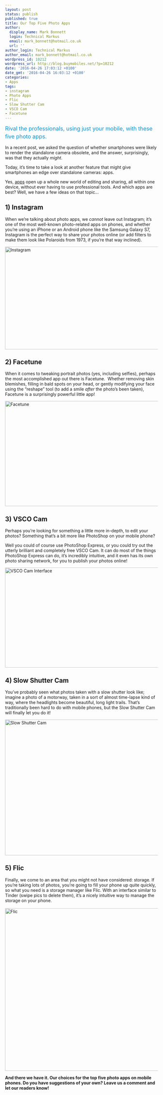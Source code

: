 ```yaml
---
layout: post
status: publish
published: true
title: Our Top Five Photo Apps
author:
  display_name: Mark Bonnett
  login: Technical Markus
  email: mark_bonnett@hotmail.co.uk
  url: ''
author_login: Technical Markus
author_email: mark_bonnett@hotmail.co.uk
wordpress_id: 10212
wordpress_url: http://blog.buymobiles.net/?p=10212
date: '2016-04-26 17:03:12 +0100'
date_gmt: '2016-04-26 16:03:12 +0100'
categories:
- Apps
tags:
- instagram
- Photo Apps
- Flic
- Slow Shutter Cam
- VSCO Cam
- Facetune
---
```

<p><span class="postStandFirst" style="color: #0896d5; line-height: 26px; font-size: 18px;">Rival the professionals, using just your mobile, with these five photo apps.</span></p>
<p>In a recent post, we asked the question of whether smartphones were likely to render the standalone camera obsolete, and the answer, surprisingly, was that they actually <em>might</em>.</p>
<p>Today, it&rsquo;s time to take a look at another feature that might give smartphones an edge over standalone cameras: apps.</p>
<p>Yes, <a href="http://blog.buymobiles.net/apps/the-top-ten-free-android-apps">apps</a> open up a whole new world of editing and sharing, all within one device, without ever having to use professional tools. And which apps are best? Well, we have a few ideas on that topic...</p>
<h2>1) Instagram</h2>
<p>When we&rsquo;re talking about photo apps, we <em>cannot</em> leave out Instagram; it&rsquo;s one of the most well-known photo-related apps on phones, and whether you&rsquo;re using an iPhone or an Android phone like the Samsung Galaxy S7, Instagram is the perfect way to share your photos online (or add filters to make them look like Polaroids from 1973, if you&rsquo;re that way inclined).</p>
<p><a href="https://a1comms-blog-buymobiles.storage.googleapis.com/2016/04/instagram-crop.jpg"><img class="aligncenter wp-image-10214" src="https://a1comms-blog-buymobiles.storage.googleapis.com/2016/04/instagram-crop-1024x576.jpg" alt="Instagram" width="600" height="338" /></a></p>
<p><!--nextpage--></p>
<h2>2) Facetune</h2>
<p>When it comes to tweaking portrait photos (yes, including selfies), perhaps the most accomplished app out there is Facetune.&nbsp; Whether removing skin blemishes, filling in bald spots on your head, or gently modifying your face using the &ldquo;reshape&rdquo; tool (to add a smile <em>after</em> the photo&rsquo;s been taken), Facetune is a surprisingly powerful little app!</p>
<p><a href="https://a1comms-blog-buymobiles.storage.googleapis.com/2016/04/Facetune.jpg"><img class="aligncenter wp-image-10215" src="https://a1comms-blog-buymobiles.storage.googleapis.com/2016/04/Facetune.jpg" alt="Facetune" width="600" height="346" /></a></p>
<p><!--nextpage--></p>
<h2>3) VSCO Cam</h2>
<p>Perhaps you&rsquo;re looking for something a little more in-depth, to edit your photos? Something that&rsquo;s a bit more like PhotoShop on your mobile phone?</p>
<p>Well you could of course use PhotoShop Express, or you could try out the utterly brilliant and completely free VSCO Cam. It can do most of the things PhotoShop Express can do, it&rsquo;s incredibly intuitive, and it even has its own photo sharing network, for you to publish your photos online!</p>
<p><a href="https://a1comms-blog-buymobiles.storage.googleapis.com/2016/04/VSCO-Cam-Interface.png"><img class="aligncenter wp-image-10216" src="https://a1comms-blog-buymobiles.storage.googleapis.com/2016/04/VSCO-Cam-Interface.png" alt="VSCO Cam Interface" width="600" height="329" /></a></p>
<p><!--nextpage--></p>
<h2>4) Slow Shutter Cam</h2>
<p>You&rsquo;ve probably seen what photos taken with a slow shutter look like; imagine a photo of a motorway, taken in a sort of almost time-lapse kind of way, where the headlights become beautiful, long light trails. That&rsquo;s traditionally been hard to do with mobile phones, but the Slow Shutter Cam will finally let you do it!</p>
<p><a href="https://a1comms-blog-buymobiles.storage.googleapis.com/2016/04/ssc_4.jpg"><img class="aligncenter wp-image-10217" src="https://a1comms-blog-buymobiles.storage.googleapis.com/2016/04/ssc_4.jpg" alt="Slow Shutter Cam" width="600" height="447" /></a></p>
<p><!--nextpage--></p>
<h2>5) Flic</h2>
<p>Finally, we come to an area that you might not have considered: storage. If you&rsquo;re taking lots of photos, you&rsquo;re going to fill your phone up quite quickly, so what you need is a storage manager like Flic. With an interface similar to Tinder (swipe pics to delete them), it&rsquo;s a nicely intuitive way to manage the storage on your phone.<a href="https://a1comms-blog-buymobiles.storage.googleapis.com/2016/04/Flic.jpeg"><br />
</a><br />
<a href="https://a1comms-blog-buymobiles.storage.googleapis.com/2016/04/memory-apps.jpg"><img class="aligncenter wp-image-10226 size-full" src="https://a1comms-blog-buymobiles.storage.googleapis.com/2016/04/memory-apps.jpg" alt="Flic" width="600" height="535" /></a></p>
<p><strong>And there we have it. Our choices for the top five photo apps on mobile phones. Do you have suggestions of your own? Leave us a comment and let our readers know!</strong></p>
